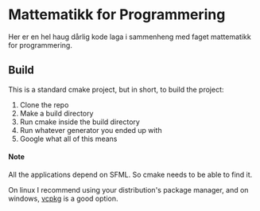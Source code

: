 # Mattematikk for Programmering
Her er en hel haug dårlig kode laga i sammenheng med faget mattematikk for programmering.

## Build

This is a standard cmake project, but in short, to build the project:

1. Clone the repo
2. Make a build directory
3. Run cmake inside the build directory
4. Run whatever generator you ended up with
5. Google what all of this means

#### Note

All the applications depend on SFML. So cmake needs to be able to find it.

On linux I recommend using your distribution's package manager, and on windows, [vcpkg](https://github.com/Microsoft/vcpkg) is a good option.
